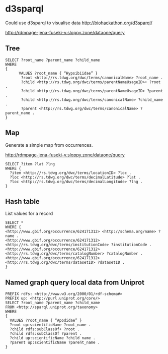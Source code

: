 # d3sparql

Could use d3sparql to visualise data http://biohackathon.org/d3sparql/

http://rdmpage-jena-fuseki-v.sloppy.zone/dataone/query

## Tree

```
SELECT ?root_name ?parent_name ?child_name
WHERE
{  
      VALUES ?root_name { “Hypsibiidae” }
       ?root <http://rs.tdwg.org/dwc/terms/canonicalName> ?root_name .
       ?child <http://rs.tdwg.org/dwc/terms/parentNameUsageID>+ ?root .
       ?child <http://rs.tdwg.org/dwc/terms/parentNameUsageID> ?parent .
       ?child <http://rs.tdwg.org/dwc/terms/canonicalName> ?child_name .
       ?parent <http://rs.tdwg.org/dwc/terms/canonicalName> ?parent_name .
}
```


## Map

Generate a simple map from occurrences.

http://rdmpage-jena-fuseki-v.sloppy.zone/dataone/query

```
SELECT ?item ?lat ?lng
WHERE {
  ?item <http://rs.tdwg.org/dwc/terms/locationID> ?loc .
  ?loc <http://rs.tdwg.org/dwc/terms/decimalLatitude> ?lat .
  ?loc <http://rs.tdwg.org/dwc/terms/decimalLongitude> ?lng .
}
```

## Hash table

List values for a record

```
SELECT *
WHERE {
<http://www.gbif.org/occurrence/624171312> <http://schema.org/name> ?name .
<http://www.gbif.org/occurrence/624171312> <http://rs.tdwg.org/dwc/terms/institutionCode> ?institutionCode .
<http://www.gbif.org/occurrence/624171312> <http://rs.tdwg.org/dwc/terms/catalogNumber> ?catalogNumber .
<http://www.gbif.org/occurrence/624171312> <http://rs.tdwg.org/dwc/terms/datasetID> ?datasetID .
}
```

## Named graph query local data from Uniprot

```
PREFIX rdfs: <http://www.w3.org/2000/01/rdf-schema#>
PREFIX up: <http://purl.uniprot.org/core/>
SELECT ?root_name ?parent_name ?child_name
FROM <http://sparql.uniprot.org/taxonomy>
WHERE
{
  VALUES ?root_name { “Apodidae” }
  ?root up:scientificName ?root_name .
  ?child rdfs:subClassOf+ ?root .
  ?child rdfs:subClassOf ?parent .
  ?child up:scientificName ?child_name .
  ?parent up:scientificName ?parent_name .
}
```

